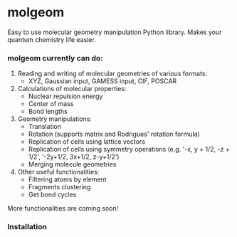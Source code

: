 # molgeom
Easy to use molecular geometry manipulation Python library.
Makes your quantum chemistry life easier.


### molgeom currently can do:
1. Reading and writing of molecular geometries of various formats:
    - XYZ, Gaussian input, GAMESS input, CIF, POSCAR
2. Calculations of molecular properties:
    - Nuclear repulsion energy
    - Center of mass
    - Bond lengths
3. Geometry manipulations:
    - Translation
    - Rotation (supports matrix and Rodrigues' rotation formula)
    - Replication of cells using lattice vectors
    - Replication of cells using symmetry operations (e.g. '-x, y + 1/2, -z + 1/2', ‘-2y+1/2, 3x+1/2, z-y+1/2’) 
    - Merging molecule geometries
4. Other useful functionalities:
    - Filtering atoms by element
    - Fragments clustering
    - Get bond cycles

More functionalities are coming soon!


### Installation
```bash


```
